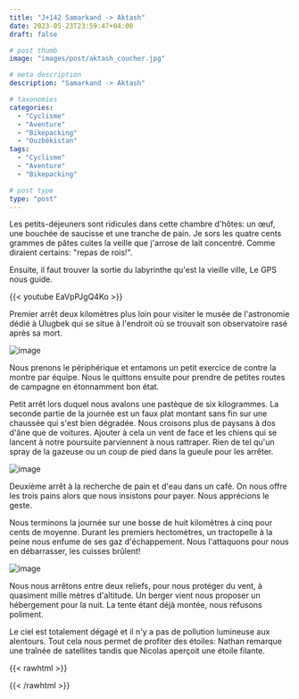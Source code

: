 ```yaml
---
title: "J+142 Samarkand -> Aktash"
date: 2023-05-23T23:59:47+04:00
draft: false

# post thumb
image: "images/post/aktash_coucher.jpg"

# meta description
description: "Samarkand -> Aktash"

# taxonomies
categories:
  - "Cyclisme" 
  - "Aventure" 
  - "Bikepacking"
  - "Ouzbékistan" 
tags:
  - "Cyclisme" 
  - "Aventure" 
  - "Bikepacking" 

# post type
type: "post"
---
```


Les petits-déjeuners sont ridicules dans cette chambre d'hôtes: un œuf, une bouchée de saucisse et une tranche de pain. Je sors les quatre cents grammes de pâtes cuites la veille que j'arrose de lait concentré. Comme diraient certains: "repas de rois!". 

Ensuite, il faut trouver la sortie du labyrinthe qu'est la vieille ville, Le GPS nous guide. 

{{< youtube EaVpPJgQ4Ko >}} 

Premier arrêt deux kilomètres plus loin pour visiter le musée de l'astronomie dédié à Ulugbek qui se situe à l'endroit où se trouvait son observatoire rasé après sa mort. 

![image](../../images/post/aktash_ulug.jpg)

Nous prenons le périphérique et entamons un petit exercice de contre la montre par équipe. Nous le quittons ensuite pour prendre de petites routes de campagne en étonnamment bon état. 

Petit arrêt lors duquel nous avalons une pastèque de six kilogrammes. La seconde partie de la journée est un faux plat montant sans fin sur une chaussée qui s'est bien dégradée. Nous croisons plus de paysans à dos d'âne que de voitures. Ajouter à cela un vent de face et les chiens qui se lancent à notre poursuite parviennent à nous rattraper. Rien de tel qu'un spray de la gazeuse ou un coup de pied dans la gueule pour les arrêter. 

![image](../../images/post/aktash_corbeau.jpg)

Deuxième arrêt à la recherche de pain et d'eau dans un café. On nous offre les trois pains alors que nous insistons pour payer. Nous apprécions le geste. 

Nous terminons la journée sur une bosse de huit kilomètres à cinq pour cents de moyenne. Durant les premiers hectomètres, un tractopelle à la peine nous enfume de ses gaz d'échappement. Nous l'attaquons pour nous en débarrasser, les cuisses brûlent!

![image](../../images/post/aktash_ane.jpg)

Nous nous arrêtons entre deux reliefs, pour nous protéger du vent, à quasiment mille mètres d'altitude. Un berger vient nous proposer un hébergement pour la nuit. La tente étant déjà montée, nous refusons poliment. 

Le ciel est totalement dégagé et il n'y a pas de pollution lumineuse aux alentours. Tout cela nous permet de profiter des étoiles: Nathan remarque une traînée de satellites tandis que Nicolas aperçoit une étoile filante. 

{{< rawhtml >}}
<div class="strava-embed-placeholder" data-embed-type="activity" data-embed-id="9125767163"></div><script src="https://strava-embeds.com/embed.js"></script>
{{< /rawhtml >}}
